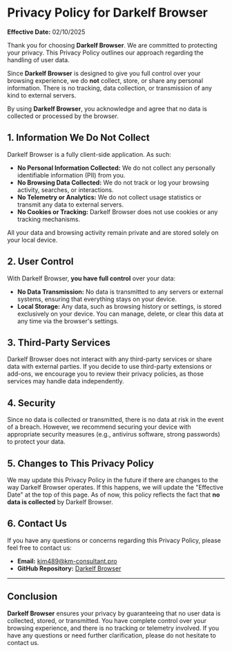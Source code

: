 # Privacy Policy for Darkelf Browser

**Effective Date:** 02/10/2025

Thank you for choosing **Darkelf Browser**. We are committed to protecting your privacy. This Privacy Policy outlines our approach regarding the handling of user data.

Since **Darkelf Browser** is designed to give you full control over your browsing experience, we do **not** collect, store, or share any personal information. There is no tracking, data collection, or transmission of any kind to external servers.

By using **Darkelf Browser**, you acknowledge and agree that no data is collected or processed by the browser.

## 1. Information We Do Not Collect

Darkelf Browser is a fully client-side application. As such:

- **No Personal Information Collected:** We do not collect any personally identifiable information (PII) from you.
- **No Browsing Data Collected:** We do not track or log your browsing activity, searches, or interactions.
- **No Telemetry or Analytics:** We do not collect usage statistics or transmit any data to external servers.
- **No Cookies or Tracking:** Darkelf Browser does not use cookies or any tracking mechanisms.

All your data and browsing activity remain private and are stored solely on your local device.

## 2. User Control

With Darkelf Browser, **you have full control** over your data:

- **No Data Transmission:** No data is transmitted to any servers or external systems, ensuring that everything stays on your device.
- **Local Storage:** Any data, such as browsing history or settings, is stored exclusively on your device. You can manage, delete, or clear this data at any time via the browser's settings.

## 3. Third-Party Services

Darkelf Browser does not interact with any third-party services or share data with external parties. If you decide to use third-party extensions or add-ons, we encourage you to review their privacy policies, as those services may handle data independently.

## 4. Security

Since no data is collected or transmitted, there is no data at risk in the event of a breach. However, we recommend securing your device with appropriate security measures (e.g., antivirus software, strong passwords) to protect your data.

## 5. Changes to This Privacy Policy

We may update this Privacy Policy in the future if there are changes to the way Darkelf Browser operates. If this happens, we will update the "Effective Date" at the top of this page. As of now, this policy reflects the fact that **no data is collected** by Darkelf Browser.

## 6. Contact Us

If you have any questions or concerns regarding this Privacy Policy, please feel free to contact us:

- **Email:** [kjm489@km-consultant.pro](mailto:kjm489@km-consultant.pro)
- **GitHub Repository:** [Darkelf Browser](https://github.com/Darkelf2024/Darkelf-Browser)

---

## Conclusion

**Darkelf Browser** ensures your privacy by guaranteeing that no user data is collected, stored, or transmitted. You have complete control over your browsing experience, and there is no tracking or telemetry involved. If you have any questions or need further clarification, please do not hesitate to contact us.
